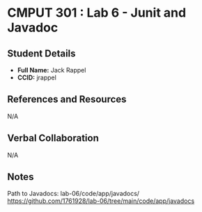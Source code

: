 # CMPUT 301 : Lab 6 - Junit and Javadoc

## Student Details

- **Full Name:** Jack Rappel
- **CCID:** jrappel

## References and Resources

N/A

## Verbal Collaboration

N/A

## Notes 
Path to Javadocs: lab-06/code/app/javadocs/
https://github.com/1761928/lab-06/tree/main/code/app/javadocs

